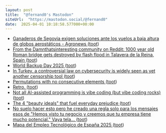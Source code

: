 ```yaml
---
layout: post
title:  "@fernand0's Mastodon"
siteUrl:  "https://mastodon.social/@fernand0"
date:  2025-04-01 10:18:58.577000+00:00
---
```

*  [Ganaderos de Segovia exigen soluciones ante los vuelos a baja altura de globos aerostáticos - Agronews ](https://www.agronewscastillayleon.com/ganaderos-segovia-globos) ([toot](https://mastodon.social/@fernand0/114262195475198988))
*  [From the Damnthatsinteresting community on Reddit: 1000 year old Roman bridge gets destroyed by flash flood in Talavera de la Reina, Spain  ](https://www.reddit.com/r/Damnthatsinteresting/comments/1ji3uit/1000_year_old_roman_bridge_gets_destroyed_by/) ([toot](https://mastodon.social/@fernand0/114261981565092042))
*  [World Backup Day 2025 ](https://digital-photography-school.com/world-backup-day-2025) ([toot](https://mastodon.social/@fernand0/114261827173783059))
*  [In Turkey, a controversial law on cybersecurity is widely seen as yet another censorship tool ](https://globalvoices.org/2025/03/27/in-turkey-a-controversial-law-on-cybersecurity-is-widely-seen-as-yet-another-censorship-tool) ([toot](https://mastodon.social/@fernand0/114260077973226923))
*  [Permutations with no consecutive elements ](https://www.johndcook.com/blog/2025/03/15/permutations-question) ([toot](https://mastodon.social/@fernand0/114258261370523191))
*  [Retro. ](https://avecesunafoto.wordpress.com/2025/03/30/retro-2) ([toot](https://mastodon.social/@fernand0/114258070158343391))
*  [Not all AI-assisted programming is vibe coding (but vibe coding rocks) ](https://simonwillison.net/2025/Mar/19/vibe-coding) ([toot](https://mastodon.social/@fernand0/114257910755576277))
*  [The 4 "beauty ideals" that fuel everyday prejudice ](https://bigthink.com/mini-philosophy/the-4-beauty-ideals-that-fuel-everyday-prejudice) ([toot](https://mastodon.social/@fernand0/114257687343441976))
*  [No suelo hacer esto pero he creado una regla solo para los mensajes esos de &quot;Hemos visto tu negocio y creemos que tu empresa tiene mucho potencial.&quot; Vaya tela... ](https://mastodon.social/@fernand0/114257636029911352) ([toot](https://mastodon.social/@fernand0/114257636029911352))
*  [Mapa del Empleo Tecnológico de España 2025 ](https://cotec.es/proyectos-cpt/mapa-de-empleo-tecnologico-de-espana) ([toot](https://mastodon.social/@fernand0/114257511900810107))
